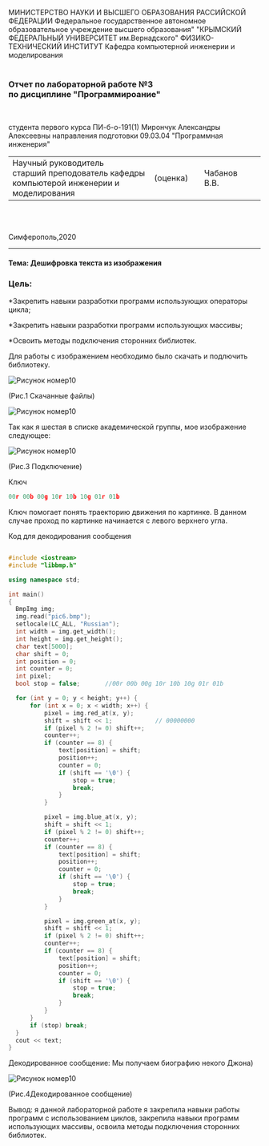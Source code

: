 МИНИСТЕРСТВО НАУКИ И ВЫСШЕГО ОБРАЗОВАНИЯ РАССИЙСКОЙ ФЕДЕРАЦИИ
Федеральное государственное автономное образовательное учреждение высшего образования"
"КРЫМСКИЙ ФЕДЕРАЛЬНЫЙ УНИВЕРСИТЕТ им.Вернадского"
ФИЗИКО-ТЕХНИЧЕСКИЙ ИНСТИТУТ 
Кафедра компьютерной инженерии и моделирования
<br/><br/>

### Отчет по лабораторной работе №3<br/> по дисциплине "Программироание"
<br/>

студента первого курса ПИ-б-о-191(1)
Мирончук Александры Алексеевны
направления подготовки 09.03.04 "Программная инженерия"
<br/>

<table>
<tr><td>Научный руководитель<br/>старший преподователь кафедры<br/>компьютерой инженерии и моделирования<br/>
<td/>(оценка)<td/>
<td/>Чабанов В.В.<td/>
</tr>
</table>
<br/><br/>

Симферополь,2020
***
#### Тема: Дешифровка текста из изображения

### Цель:

*Закрепить навыки разработки программ использующих операторы цикла;

*Закрепить навыки разработки программ использующих массивы;

*Освоить методы подключения сторонних библиотек.

Для работы с изображением необходимо было скачать и подлючить библиотеку. 

 ![Рисунок номер10](https://sun9-53.userapi.com/c813024/v813024018/6c8d5/WZwg2_RFVqY.jpg)
 
 (Рис.1 Скачанные файлы)
 
  ![Рисунок номер10](https://neroid.ru/wp-content/uploads/2020/02/pic6.bmp)
  
  

Так как я шестая в списке академической группы, мое изображение следующее:

 ![Рисунок номер10](https://sun9-44.userapi.com/c813024/v813024018/6c905/rPoOPF3NQ4c.jpg)
 
 (Рис.3 Подключение)

Ключ
```cpp
00r 00b 00g 10r 10b 10g 01r 01b
```
Ключ помогает понять траекторию движения по картинке.
В данном случае проход по картинке начинается с левого верхнего угла.

Код для декодирования сообщения

  ```cpp
  
#include <iostream>
#include "libbmp.h"

using namespace std;

int main()
{
	BmpImg img;
	img.read("pic6.bmp");
	setlocale(LC_ALL, "Russian");
	int width = img.get_width();
	int height = img.get_height();
	char text[5000];
	char shift = 0;
	int position = 0;
	int counter = 0;
	int pixel;
	bool stop = false;       //00r 00b 00g 10r 10b 10g 01r 01b

	for (int y = 0; y < height; y++) {
		for (int x = 0; x < width; x++) {
			pixel = img.red_at(x, y);
			shift = shift << 1;            // 00000000
			if (pixel % 2 != 0) shift++;
			counter++;
			if (counter == 8) {
				text[position] = shift;
				position++;
				counter = 0;
				if (shift == '\0') {
					stop = true;
					break;
				}
			}

			pixel = img.blue_at(x, y);
			shift = shift << 1;
			if (pixel % 2 != 0) shift++;
			counter++;
			if (counter == 8) {
				text[position] = shift;
				position++;
				counter = 0;
				if (shift == '\0') {
					stop = true;
					break;
				}
			}

			pixel = img.green_at(x, y);
			shift = shift << 1;
			if (pixel % 2 != 0) shift++;
			counter++;
			if (counter == 8) {
				text[position] = shift;
				position++;
				counter = 0;
				if (shift == '\0') {
					stop = true;
					break;
				}
			}
		}
		if (stop) break;
	}
	cout << text;
}

  
  ```
  
  Декодированное сообщение: Мы получаем биографию некого Джона)
  
  ![Рисунок номер10](https://sun9-48.userapi.com/c813024/v813024018/6cc7b/0qVR8q_Q2o8.jpg)
  
  (Рис.4Декодированное сообщение)
  
  Вывод: я данной лабораторной работе я закрепила навыки работы программ с использованием циклов, закрепила навыки программ использующих
  массивы, освоила методы подключения сторонних библиотек.
